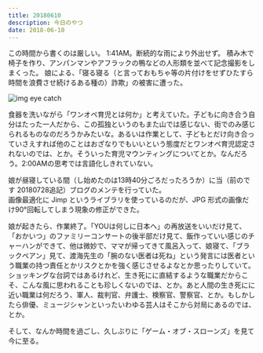 ```yaml
---
title: 20180610
description: 今日のやつ
date: 2018-06-10
---
```


この時間から書くのは厳しい。
1:41AM。断続的な雨により外出せず。
積み木で椅子を作り、アンパンマンやアフラックの鴨などの人形類を並べて記念撮影をしまくった。
娘による、「寝る寝る（と言っておもちゃ等の片付けをせずひたすら時間を浪費させ続けるある種の）詐欺」の被害に遭った。

![img eye catch](https://lh3.googleusercontent.com/pw/AM-JKLUDnjjo2jAWLKrpi_B3e1Jjojguyy71kFvX7E5eGpbRJwsMrgOD-Kxu9lDX5EMsQc6f8N8q3LJmX1nVixersJsx32MUsdsLe0pMCDntD_WUn4xMgeqFuONVGd9YL4u5HmDoXTb6Vpre8pxcIb3ZoE_nQg=w780-h1386)

食器を洗いながら「ワンオペ育児とは何か」と考えていた。子どもに向き合う自分はたった一人だから、この孤独というのもまた山では感じない、街でのみ感じられるものなのだろうかみたいな。あるいは作業として、子どもとだけ向き合っていさえすれば他のことはおざなりでもいいという態度だとワンオペ育児認定されないのでは、とか。そういった育児マウンティングについてとか。なんだろう。2:00AMの思考では言語化しきれていない。

娘が昼寝している間（し始めたのは13時40分ごろだったろうか）に当（前のです 20180728追記）ブログのメンテを行っていた。  
画像最適化に Jimp というライブラリを使っているのだが、JPG 形式の画像だけ90°回転してしまう現象の修正ができた。

<!-- textlint-disable -->
娘が起きたら、作業終了。「YOUは何しに日本へ」の再放送をいいだけ見て、「おかいつ」のファミリーコンサートの後半部だけ見て、飯作っていい感じのチャーハンができて、他は微妙で、ママが帰ってきて風呂入って、娘寝て、「ブラックペアン」見て、渡海先生の「腕のない医者は死ね」という発言には医者という職業の持つ責任とかリスクとかを強く感じさせるよなとか思ったりしていて。ショッキングな台詞ではあるけれど、生き死にに直結するような職業だからこそ、こんな風に思われることも珍しくないのでは、とか。あと人間の生き死にに近い職業は何だろう、軍人、裁判官、弁護士、検察官、警察官、とか。もしかしたら俳優、ミュージシャンといったいわゆる芸人はそこから対局にあるのでは、とか。  
<!-- textlint-disable -->
そして、なんか時間を過ごし、久しぶりに「ゲーム・オブ・スローンズ」を見て今に至る。
